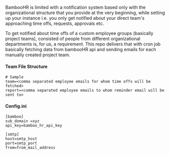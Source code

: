 BambooHR is limited with a notification system based only with the organizational structure that you provide at the very beginning, while
setting up your instance i.e. you only get notified about your direct team's approaching time offs, requests, approvals etc. 

To get notified about time offs of a custom employee groups (basically project teams), consisted of people from different organizational departments 
is, for us, a requirement. This repo delivers that with cron job basically fetching data from bambooHR api and sending emails for each manually created 
project team.    

#### Team File Structure
```
# Sample
team=<comma separated employee emails for whom time offs will be fetched>  
report=<comma separated employee emails to whom reminder email will be sent to>
```

#### Config.ini
```
[bamboo]
sub_domain =xyz
api_key=bamboo_hr_api_key

[smtp]
host=smtp_host
port=smtp_port
from=from_mail_address
```

